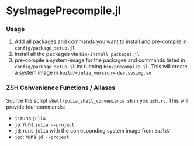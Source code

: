 # SysImagePrecompile.jl

### Usage

1. Add all packages and commands you want to install and pre-compile in
   `config/package_setup.jl`
2. install all the packages via `bin/install_packages.jl`
3. pre-compile a system-image for the packages and commands listed in
   `config/package_setup.jl` by running `bin/precompile.jl`. This will create
   a system image in `build/<julia_version>-dev.sysimg.so`


### ZSH Convenience Functions / Aliases

Source the script `shell/julia_shell_convenience.sh` in you `zsh.rc`. This will
provide four commands:

- `j`: runs `julia`
- `jp`: runs `julia --project`
- `jd`: runs `julia` with the corresponding system image from `build/`
- `jpd`: runs `jd --project`
